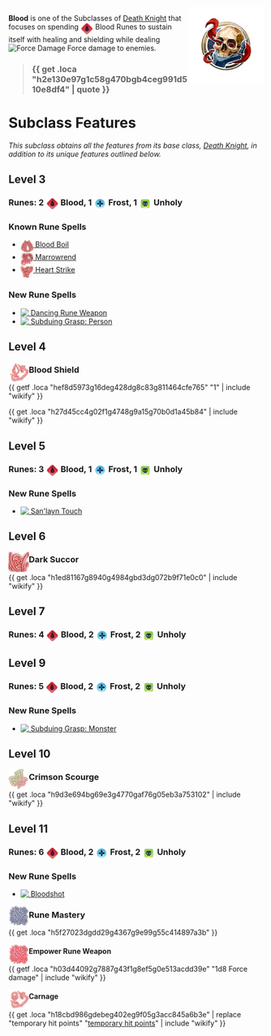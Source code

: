 
<img align="right" alt="Blood Death Knight Class Icon" height="150" src="images/ClassIcons/BloodDK.png" />

**Blood** is one of the Subclasses of <a href="Death Knight">Death Knight</a> that focuses on spending <img src="images/WoWDeathKnightClass/Shared/Resources/Icon_DK_BloodRune.png" height="25" align="top" alt="BloodRune" /> Blood Runes to sustain itself with healing and shielding while dealing <img src="https://bg3.wiki/w/images/d/d1/Force_Damage_Icon.png" height="25" align="top" alt="Force Damage" /> Force damage to enemies.
<h3>

> {{ get .loca "h2e130e97g1c58g470bgb4ceg991d510e8df4" | quote }}

</h3>

# Subclass Features

*This subclass obtains all the features from its base class, <a href="Death Knight">Death Knight</a>, in addition to its unique features outlined below.*

## Level 3

<h3>
Runes: 
2 <img src="images/WoWDeathKnightClass/Shared/Resources/Icon_DK_BloodRune.png" height="25" align="top" alt="BloodRune" /> Blood, 
1 <img src="images/WoWDeathKnightClass/Shared/Resources/Icon_DK_FrostRune.png" height="25" align="top" alt="FrostRune" /> Frost, 
1 <img src="images/WoWDeathKnightClass/Shared/Resources/Icon_DK_UnholyRune.png" height="25" align="top" alt="UnholyRune" /> Unholy
</h3>

### Known Rune Spells

<ul>
  <li>
    <a href="Death Knight Spells#Blood Boil"> <img src="images/ControllerIcons/skills_png/Action_DeathKnight_BloodBoil.png" height="25" align="top" alt="Action_DeathKnight_BloodBoil.png" /> Blood Boil</a>
  </li>
  <li>
    <a href="Death Knight Spells#Marrowrend"> <img src="images/ControllerIcons/skills_png/Action_DeathKnight_Marrowrend.png" height="25" align="top" alt="Action_DeathKnight_Marrowrend.png" /> Marrowrend</a>
  </li>
  <li>
    <a href="Death Knight Spells#Heart Strike"> <img src="images/ControllerIcons/skills_png/Action_DeathKnight_HeartStrike.png" height="25" align="top" alt="Action_DeathKnight_HeartStrike.png" /> Heart Strike</a>
  </li>
</ul>

### New Rune Spells

<ul>
  <li>
    <a href="Death Knight Spells#Dancing Rune Weapon"> <img src="https://bg3.wiki/w/images/7/73/Spiritual_Weapon_Halberd_Icon.webp" height="25" align="top" /> Dancing Rune Weapon</a>
  </li>
  <li>
    <a href="Death Knight Spells#Subduing Grasp Person"> <img src="https://bg3.wiki/w/images/7/75/Hold_Person_Icon.webp" height="25" align="top" /> Subduing Grasp: Person</a>
  </li>
</ul>

## Level 4

<img src="images/ControllerIcons/skills_png/PassiveFeature_DeathKnight_BloodShield.png" height="40" align="left" alt="PassiveFeature_DeathKnight_BloodShield.png" />

### Blood Shield

{{ getf .loca "hef8d5973g16deg428dg8c83g811464cfe765" "1" | include "wikify" }}

{{ get .loca "h27d45cc4g02f1g4748g9a15g70b0d1a45b84" | include "wikify" }}

## Level 5

<h3>
Runes: 
3 <img src="images/WoWDeathKnightClass/Shared/Resources/Icon_DK_BloodRune.png" height="25" align="top" alt="BloodRune" /> Blood, 
1 <img src="images/WoWDeathKnightClass/Shared/Resources/Icon_DK_FrostRune.png" height="25" align="top" alt="FrostRune" /> Frost, 
1 <img src="images/WoWDeathKnightClass/Shared/Resources/Icon_DK_UnholyRune.png" height="25" align="top" alt="UnholyRune" /> Unholy
</h3>

### New Rune Spells

<ul>
  <li>
    <a href="Death Knight Spells#San'layn Touch"> <img src="https://bg3.wiki/w/images/8/85/Vampiric_Touch_Icon.webp" height="25" align="top" /> San'layn Touch</a>
  </li>
</ul>

## Level 6

<img src="images/ControllerIcons/skills_png/Action_DeathKnight_DeathStrike.png" height="40" align="left" alt="Action_DeathKnight_DeathStrike.png" />

### Dark Succor

{{ get .loca "h1ed81167g8940g4984gbd3dg072b9f71e0c0" | include "wikify" }}

## Level 7

<h3>
Runes: 
4 <img src="images/WoWDeathKnightClass/Shared/Resources/Icon_DK_BloodRune.png" height="25" align="top" alt="BloodRune" /> Blood, 
2 <img src="images/WoWDeathKnightClass/Shared/Resources/Icon_DK_FrostRune.png" height="25" align="top" alt="FrostRune" /> Frost, 
2 <img src="images/WoWDeathKnightClass/Shared/Resources/Icon_DK_UnholyRune.png" height="25" align="top" alt="UnholyRune" /> Unholy
</h3>

## Level 9

<h3>
Runes: 
5 <img src="images/WoWDeathKnightClass/Shared/Resources/Icon_DK_BloodRune.png" height="25" align="top" alt="BloodRune" /> Blood, 
2 <img src="images/WoWDeathKnightClass/Shared/Resources/Icon_DK_FrostRune.png" height="25" align="top" alt="FrostRune" /> Frost, 
2 <img src="images/WoWDeathKnightClass/Shared/Resources/Icon_DK_UnholyRune.png" height="25" align="top" alt="UnholyRune" /> Unholy
</h3>

### New Rune Spells

<ul>
  <li>
    <a href="Death Knight Spells#Subduing Grasp Monster"> <img src="https://bg3.wiki/w/images/c/cf/Hold_Monster_Icon.webp" height="25" align="top" /> Subduing Grasp: Monster</a>
  </li>
</ul>

## Level 10

<img src="images/ControllerIcons/skills_png/Action_DeathKnight_DeathAndDecay.png" height="40" align="left" alt="Action_DeathKnight_DeathAndDecay.png" />

### Crimson Scourge

{{ get .loca "h9d3e694bg69e3g4770gaf76g05eb3a753102" | include "wikify" }}

## Level 11

<h3>
Runes: 
6 <img src="images/WoWDeathKnightClass/Shared/Resources/Icon_DK_BloodRune.png" height="25" align="top" alt="BloodRune" /> Blood, 
2 <img src="images/WoWDeathKnightClass/Shared/Resources/Icon_DK_FrostRune.png" height="25" align="top" alt="FrostRune" /> Frost, 
2 <img src="images/WoWDeathKnightClass/Shared/Resources/Icon_DK_UnholyRune.png" height="25" align="top" alt="UnholyRune" /> Unholy
</h3>

### New Rune Spells

<ul>
  <li>
    <a href="Death Knight Spells#Bloodshot"> <img src="https://bg3.wiki/w/images/f/f7/Eyebite_Panicked_Icon.webp" height="25" align="top" /> Bloodshot</a>
  </li>
</ul>

<img src="images/ControllerIcons/skills_png/PassiveFeature_DeathKnight_EmpowerRuneWeapon2.png" height="40" align="left" alt="PassiveFeature_DeathKnight_EmpowerRuneWeapon2.png" />

### Rune Mastery

{{ get .loca "h5f27023dgdd29g4367g9e99g55c414897a3b" }}

<img src="images/ControllerIcons/skills_png/PassiveFeature_DeathKnight_EmpowerRuneWeapon_Blood.png" height="40" align="left" alt="PassiveFeature_DeathKnight_EmpowerRuneWeapon_Blood.png" />

#### Empower Rune Weapon

{{ getf .loca "h03d44092g7887g43f1g8ef5g0e513acdd39e" "1d8 Force damage" | include "wikify" }}

<img src="images/ControllerIcons/skills_png/Status_DeathKnight_BoneShield.png" height="40" align="left" alt="Status_DeathKnight_BoneShield.png" />

#### Carnage

{{ get .loca "h18cbd986gdebeg402eg9f05g3acc845a6b3e" | replace "temporary hit points" "[temporary hit points](https://bg3.wiki/wiki/temporary_hit_points)" | include "wikify" }}